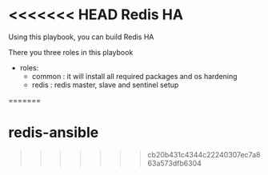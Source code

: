 <<<<<<< HEAD
Redis HA
========

Using this playbook, you can build Redis HA

There you three roles in this playbook
  - roles:
       - common : it will install all required packages and os hardening
       - redis  : redis master, slave and sentinel setup 



=======
# redis-ansible
>>>>>>> cb20b431c4344c22240307ec7a863a573dfb6304
